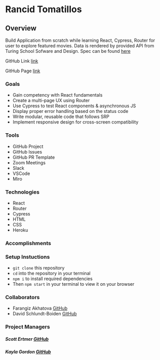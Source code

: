 # Rancid Tomatillos

## Overview
Build Application from scratch while learning React, Cypress, Router for user to explore featured movies. Data is rendered by provided API from Turing School Sofware and Design. Spec can be found [here](https://frontend.turing.edu/projects/module-3/rancid-tomatillos-v3.html)

GitHub Link [link](https://github.com/Fakhatova/Rancid-Tomatillos)

GitHub Page [link]()

### Goals 
* Gain competency with React fundamentals
* Create a multi-page UX using Router
* Use Cypress to test React components & asynchronous JS
* Display proper error handling based on the status code
* Write modular, reusable code that follows SRP
* Implement responsive design for cross-screen compatibility

### Tools
* GitHub Project
* GitHub Issues
* GitHub PR Template
* Zoom Meetings 
* Slack 
* VSCode
* Miro 


### Technologies 
* React
* Router
* Cypress
* HTML
* CSS
* Heroku

### Accomplishments 


### Setup Instuctions
* `git clone` this repository
* `cd` into the repository in your terminal
* `npm i` to install required dependencies
* Then `npm start` in your terminal to view it on your browser

### Collaborators 
* Farangiz Akhatova [GitHub](https://github.com/Fakhatova)
* David Schlundt-Boiden [GitHub](https://github.com/Davidschlundtbodien)


### Project Managers 
  ##### Scott Ertmer [GitHub](https://github.com/sertmer)

  ##### Kayla Gordon [GitHub](https://github.com/kaylagordon)

